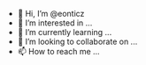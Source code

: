 - 👋 Hi, I’m @eonticz
- 👀 I’m interested in ...
- 🌱 I’m currently learning ...
- 💞️ I’m looking to collaborate on ...
- 📫 How to reach me ...

<!---
eonticz/eonticz is a ✨ special ✨ repository because its `README.md` (this file) appears on your GitHub profile.
You can click the Preview link to take a look at your changes.
--->
